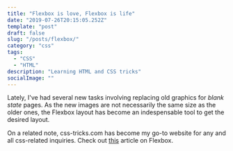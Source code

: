 ```yaml
---
title: "Flexbox is love, Flexbox is life"
date: "2019-07-26T20:15:05.252Z"
template: "post"
draft: false
slug: "/posts/flexbox/"
category: "css"
tags:
  - "CSS"
  - "HTML"
description: "Learning HTML and CSS tricks"
socialImage: ""
---
```


Lately, I've had several new tasks involving replacing old graphics for _blank state_ pages. As the new images are not necessarily the same size as the older ones, the Flexbox layout has become an indespensable tool to get the desired layout.

On a related note, css-tricks.com has become my go-to website for any and all css-related inquiries. Check out <a href="https://css-tricks.com/snippets/css/a-guide-to-flexbox/">this</a> article on Flexbox. 